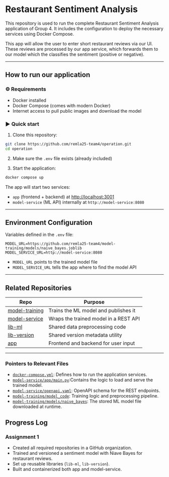 # Restaurant Sentiment Analysis

This repository is used to run the complete Restaurant Sentiment Analysis application of Group 4. It includes the configuration to deploy the necessary services using Docker Compose.

This app will allow the user to enter short restaurant reviews via our UI. These reviews are processed by our app service, which forwards them to our model which the classifies the sentiment (positive or negative).

---

## How to run our application
### ⚙️ Requirements

* Docker installed
* Docker Compose (comes with modern Docker)
* Internet access to pull public images and download the model

### ▶️ Quick start

1. Clone this repository:

```bash
git clone https://github.com/remla25-team4/operation.git
cd operation
```

2. Make sure the `.env` file exists (already included)

3. Start the application:

```bash
docker compose up
```


The app will start two services:

* `app` (frontend + backend) at [http://localhost:3001](http://localhost:3001)
* `model-service` (ML API) internally at `http://model-service:8080`

---

## Environment Configuration

Variables defined in the `.env` file:

```env
MODEL_URL=https://github.com/remla25-team4/model-training/models/naive_bayes.joblib
MODEL_SERVICE_URL=http://model-service:8080
```

* `MODEL_URL` points to the trained model file
* `MODEL_SERVICE_URL` tells the app where to find the model API

---

## Related Repositories 

| Repo                                                              | Purpose                               |
| ----------------------------------------------------------------- | ------------------------------------- |
| [model-training](https://github.com/remla25-team4/model-training) | Trains the ML model and publishes it  |
| [model-service](https://github.com/remla25-team4/model-service)   | Wraps the trained model in a REST API |
| [lib-ml](https://github.com/remla25-team4/lib-ml)                 | Shared data preprocessing code        |
| [lib-version](https://github.com/remla25-team4/lib-version)       | Shared version metadata utility       |
| [app](https://github.com/remla25-team4/app)                       | Frontend and backend for user input   |

---
### Pointers to Relevant Files

* [`docker-compose.yml`](docker-compose.yml): Defines how to run the application services.
* [`model-service/app/main.py`](https://github.com/remla25-team4/model-service/blob/main/app/main.py):Contains the logic to load and serve the trained model.
* [`model-service/openapi.yaml`](https://github.com/remla25-team4/model-service/blob/main/openapi.yaml): OpenAPI schema for the REST endpoints.
* [`model-training/model_code`](https://github.com/remla25-team4/model-training/tree/main/model_code): Training logic and preprocessing pipeline.
* [`model-training/models/naive_bayes`](https://github.com/remla25-team4/model-training/blob/main/models/naive_bayes): The stored ML model file downloaded at runtime.
## Progress Log

### Assignment 1

* Created all required repositories in a GitHub organization.
* Trained and versioned a sentiment model with Niave Bayes for restaurant reviews.
* Set up reusable libraries (`lib-ml`, `lib-version`).
* Built and containerized both app and model-service.


